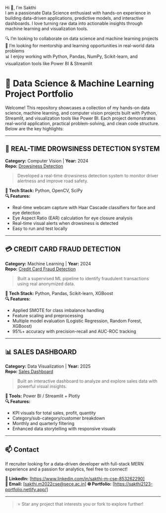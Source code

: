 Hi 👋, I'm Sakthi  
I am a passionate Data Science enthusiast with hands-on experience in building data-driven applications, predictive models, and interactive dashboards. I love turning raw data into actionable insights through machine learning and visualization tools.

🔍 I’m looking to collaborate on data science and machine learning projects  
🤝 I’m looking for mentorship and learning opportunities in real-world data problems  
📊 I enjoy working with Python, Pandas, NumPy, Scikit-learn, and visualization tools like Power BI & Streamlit  

# 🚀 Data Science & Machine Learning Project Portfolio

Welcome! This repository showcases a collection of my hands-on data science, machine learning, and computer vision projects built with Python, Streamlit, and visualization tools like Power BI. Each project demonstrates real-world application, practical problem-solving, and clean code structure. Below are the key highlights:

---

## 🛑 REAL-TIME DROWSINESS DETECTION SYSTEM  
**Category:** Computer Vision | **Year:** 2024  
**Repo:** [Drowsiness Detection](https://github.com/sakthii21/Drowsiness_Detection.git)

> Developed a real-time drowsiness detection system to monitor driver alertness and improve road safety.

**🔧 Tech Stack:** Python, OpenCV, SciPy  
**🔍 Features:**
- Real-time webcam capture with Haar Cascade classifiers for face and eye detection
- Eye Aspect Ratio (EAR) calculation for eye closure analysis
- Real-time visual alerts when drowsiness is detected  
- Easy to run and test locally

---

## 💳 CREDIT CARD FRAUD DETECTION  
**Category:** Machine Learning | **Year:** 2024  
**Repo:** [Credit Card Fraud Detection](https://github.com/sakthii21/Creditcard-detection.git)

> Built a supervised ML pipeline to identify fraudulent transactions using real anonymized data.

**🔧 Tech Stack:** Python, Pandas, Scikit-learn, XGBoost  
**🔍 Features:**
- Applied SMOTE for class imbalance handling
- Feature scaling and preprocessing
- Multiple model evaluation (Logistic Regression, Random Forest, XGBoost)
- 95%+ accuracy with precision-recall and AUC-ROC tracking

---

## 📊 SALES DASHBOARD  
**Category:** Data Visualization | **Year:** 2025  
**Repo:** [Sales Dashboard](https://github.com/sakthii21/sales-dashboard.git)

> Built an interactive dashboard to analyze and explore sales data with powerful visual insights.

**🔧 Tools:** Power BI / Streamlit + Plotly  
**🔍 Features:**
- KPI visuals for total sales, profit, quantity
- Category/sub-category/customer breakdown
- Monthly and quarterly filtering
- Enhanced data storytelling with responsive visuals

---

## 📫 Contact  
If  recruiter looking for a data-driven developer with full-stack MERN experience and a passion for analytics, feel free to connect!

**🔗 LinkedIn:** [https://www.linkedin.com/in/sakthi-m-cse-853262290]  
**📧 Email:** [sakthi.m2022cse@sece.ac.in]
**🌐 Portfolio:** [https://sakthi2123-portfolio.netlify.app/]

---

> ⭐ Star any project that interests you or fork to explore further!
